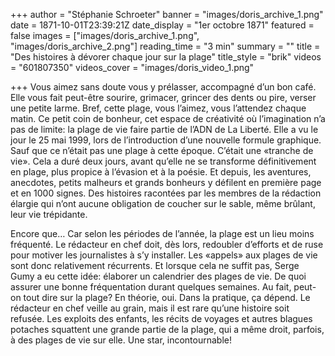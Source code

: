 +++
author = "Stéphanie Schroeter"
banner = "images/doris_archive_1.png"
date = 1871-10-01T23:39:21Z
date_display = "1er octobre 1871"
featured = false
images = ["images/doris_archive_1.png", "images/doris_archive_2.png"]
reading_time = "3 min"
summary = ""
title = "Des histoires à dévorer chaque jour sur la plage"
title_style = "brik"
videos = "601807350"
videos_cover = "images/doris_video_1.png"

+++
Vous aimez sans doute vous y prélasser, accompagné d’un bon café. Elle vous fait peut-être sourire, grimacer, grincer des dents ou pire, verser une petite larme. Bref, cette plage, vous l’aimez, vous l’attendez chaque matin. Ce petit coin de bonheur, cet espace de créativité où l’imagination n’a pas de limite: la plage de vie faire partie de l’ADN de La Liberté. Elle a vu le jour le 25 mai 1999, lors de l’introduction d’une nouvelle formule graphique. Sauf que ce n’était pas une plage à cette époque. C’était une «tranche de vie». Cela a duré deux jours, avant qu’elle ne se transforme définitivement en plage, plus propice à l’évasion et à la poésie. Et depuis, les aventures, anecdotes, petits malheurs et grands bonheurs y défilent en première page et en 1000 signes. Des histoires racontées par les membres de la rédaction élargie qui n’ont aucune obligation de coucher sur le sable, même brûlant, leur vie trépidante.

Encore que… Car selon les périodes de l’année, la plage est un lieu moins fréquenté. Le rédacteur en chef doit, dès lors, redoubler d’efforts et de ruse pour motiver les journalistes à s’y installer. Les «appels» aux plages de vie sont donc relativement récurrents. Et lorsque cela ne suffit pas, Serge Gumy a eu cette idée: élaborer un calendrier des plages de vie. De quoi assurer une bonne fréquentation durant quelques semaines. Au fait, peut-on tout dire sur la plage? En théorie, oui. Dans la pratique, ça dépend. Le rédacteur en chef veille au grain, mais il est rare qu’une histoire soit refusée. Les exploits des enfants, les récits de voyages et autres blagues potaches squattent une grande partie de la plage, qui a même droit, parfois, à des plages de vie sur elle. Une star, incontournable!